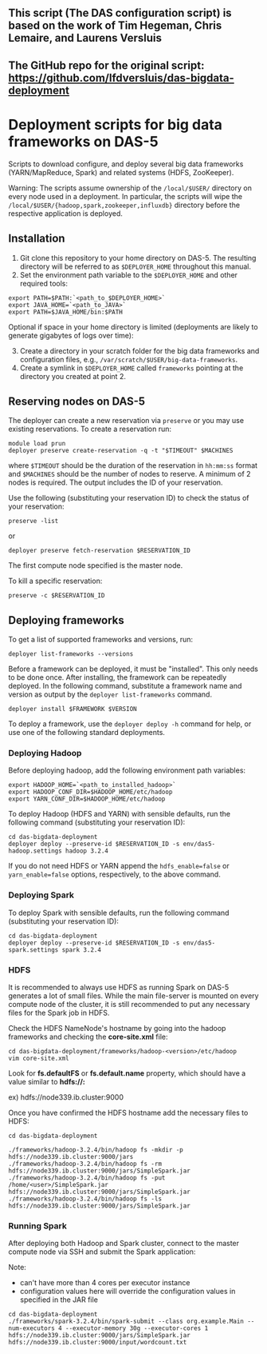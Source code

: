 ## This script (The DAS configuration script) is based on the work of Tim Hegeman, Chris Lemaire, and Laurens Versluis 
## The GitHub repo for the original script: https://github.com/lfdversluis/das-bigdata-deployment

# Deployment scripts for big data frameworks on DAS-5
Scripts to download configure, and deploy several big data frameworks (YARN/MapReduce, Spark) and related systems (HDFS, ZooKeeper).

Warning: The scripts assume ownership of the `/local/$USER/` directory on every node used in a deployment. In particular, the scripts will wipe the `/local/$USER/{hadoop,spark,zookeeper,influxdb}` directory before the respective application is deployed.

## Installation
1. Git clone this repository to your home directory on DAS-5. The resulting directory will be referred to as `$DEPLOYER_HOME` throughout this manual.
2. Set the environment path variable to the `$DEPLOYER_HOME` and other required tools:

```shell
export PATH=$PATH:`<path_to_$DEPLOYER_HOME>`
export JAVA_HOME=`<path_to_JAVA>`
export PATH=$JAVA_HOME/bin:$PATH
```

Optional if space in your home directory is limited (deployments are likely to generate gigabytes of logs over time):

3. Create a directory in your scratch folder for the big data frameworks and configuration files, e.g., `/var/scratch/$USER/big-data-frameworks`.
4. Create a symlink in `$DEPLOYER_HOME` called `frameworks` pointing at the directory you created at point 2.

## Reserving nodes on DAS-5
The deployer can create a new reservation via `preserve` or you may use existing reservations. To create a reservation run:

```shell
module load prun
deployer preserve create-reservation -q -t "$TIMEOUT" $MACHINES
```

where `$TIMEOUT` should be the duration of the reservation in `hh:mm:ss` format and `$MACHINES` should be the number of nodes to reserve. A minimum of 2 nodes is required. The output includes the ID of your reservation.

Use the following (substituting your reservation ID) to check the status of your reservation:

```shell
preserve -list 
```

or

```shell
deployer preserve fetch-reservation $RESERVATION_ID
```

The first compute node specified is the master node.

To kill a specific reservation:

```shell
preserve -c $RESERVATION_ID
```

## Deploying frameworks
To get a list of supported frameworks and versions, run:

```shell
deployer list-frameworks --versions
```

Before a framework can be deployed, it must be "installed". This only needs to be done once. After installing, the framework can be repeatedly deployed. In the following command, substitute a framework name and version as output by the `deployer list-frameworks` command.

```shell
deployer install $FRAMEWORK $VERSION
```

To deploy a framework, use the `deployer deploy -h` command for help, or use one of the following standard deployments.

### Deploying Hadoop
Before deploying hadoop, add the following environment path variables:

```shell
export HADOOP_HOME=`<path_to_installed_hadoop>`
export HADOOP_CONF_DIR=$HADOOP_HOME/etc/hadoop
export YARN_CONF_DIR=$HADOOP_HOME/etc/hadoop
```

To deploy Hadoop (HDFS and YARN) with sensible defaults, run the following command (substituting your reservation ID):

```shell
cd das-bigdata-deployment
deployer deploy --preserve-id $RESERVATION_ID -s env/das5-hadoop.settings hadoop 3.2.4
```

If you do not need HDFS or YARN append the `hdfs_enable=false` or `yarn_enable=false` options, respectively, to the above command.

### Deploying Spark
To deploy Spark with sensible defaults, run the following command (substituting your reservation ID):

```shell
cd das-bigdata-deployment
deployer deploy --preserve-id $RESERVATION_ID -s env/das5-spark.settings spark 3.2.4
```

### HDFS
It is recommended to always use HDFS as running Spark on DAS-5 generates a lot of small files. While the main file-server is mounted on every compute node of the cluster, it is still recommended to put any necessary files for the Spark job in HDFS.

Check the HDFS NameNode's hostname by going into the hadoop frameworks and checking the **core-site.xml** file:
```shell
cd das-bigdata-deployment/frameworks/hadoop-<version>/etc/hadoop
vim core-site.xml
```

Look for **fs.defaultFS** or **fs.default.name** property, which should have a value similar to **hdfs://<namenode-hostname>:<port>**

ex) hdfs://node339.ib.cluster:9000

Once you have confirmed the HDFS hostname add the necessary files to HDFS:

```shell
cd das-bigdata-deployment

./frameworks/hadoop-3.2.4/bin/hadoop fs -mkdir -p hdfs://node339.ib.cluster:9000/jars
./frameworks/hadoop-3.2.4/bin/hadoop fs -rm hdfs://node339.ib.cluster:9000/jars/SimpleSpark.jar
./frameworks/hadoop-3.2.4/bin/hadoop fs -put /home/<user>/SimpleSpark.jar hdfs://node339.ib.cluster:9000/jars/SimpleSpark.jar
./frameworks/hadoop-3.2.4/bin/hadoop fs -ls hdfs://node339.ib.cluster:9000/jars/SimpleSpark.jar
```

### Running Spark
After deploying both Hadoop and Spark cluster, connect to the master compute node via SSH and submit the Spark application:

Note:
- can't have more than 4 cores per executor instance
- configuration values here will override the configuration values in specified in the JAR file

```
cd das-bigdata-deployment
./frameworks/spark-3.2.4/bin/spark-submit --class org.example.Main --num-executors 4 --executor-memory 30g --executor-cores 1 hdfs://node339.ib.cluster:9000/jars/SimpleSpark.jar hdfs://node339.ib.cluster:9000/input/wordcount.txt
```
